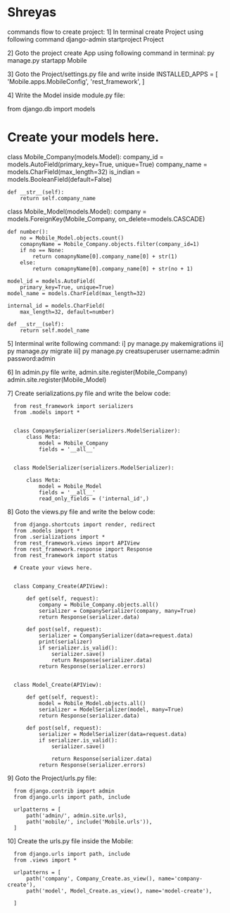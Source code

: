 # Shreyas

commands flow to create project:
1] In terminal create Project using following command
        django-admin startproject Project

2] Goto the project create App using following command in terminal:
        py manage.py startapp Mobile

3] Goto the Project/settings.py file and write inside 
        INSTALLED_APPS = [
             'Mobile.apps.MobileConfig',
             'rest_framework',
        ]

  
4] Write the Model inside module.py file:

 from django.db import models

# Create your models here.


class Mobile_Company(models.Model):
    company_id = models.AutoField(primary_key=True, unique=True)
    company_name = models.CharField(max_length=32)
    is_indian = models.BooleanField(default=False)

    def __str__(self):
        return self.company_name


class Mobile_Model(models.Model):
    company = models.ForeignKey(Mobile_Company, on_delete=models.CASCADE)

    def number():
        no = Mobile_Model.objects.count()
        comapnyName = Mobile_Company.objects.filter(company_id=1)
        if no == None:
            return comapnyName[0].company_name[0] + str(1)
        else:
            return comapnyName[0].company_name[0] + str(no + 1)

    model_id = models.AutoField(
        primary_key=True, unique=True)
    model_name = models.CharField(max_length=32)

    internal_id = models.CharField(
        max_length=32, default=number)

    def __str__(self):
        return self.model_name


5] Interminal write following command:
    i] py manage.py makemigrations
    ii] py manage.py migrate
    iii] py manage.py creatsuperuser
          username:admin
          password:admin

6] In admin.py file write,
    admin.site.register(Mobile_Company)
    admin.site.register(Mobile_Model)
 
7] Create serializations.py file and write the below code:
  
      from rest_framework import serializers
      from .models import *


      class CompanySerializer(serializers.ModelSerializer):
          class Meta:
              model = Mobile_Company
              fields = '__all__'


      class ModelSerializer(serializers.ModelSerializer):

          class Meta:
              model = Mobile_Model
              fields = '__all__'
              read_only_fields = ('internal_id',)

8] Goto the views.py file and write the below code:

      from django.shortcuts import render, redirect
      from .models import *
      from .serializations import *
      from rest_framework.views import APIView
      from rest_framework.response import Response
      from rest_framework import status

      # Create your views here.


      class Company_Create(APIView):

          def get(self, request):
              company = Mobile_Company.objects.all()
              serializer = CompanySerializer(company, many=True)
              return Response(serializer.data)

          def post(self, request):
              serializer = CompanySerializer(data=request.data)
              print(serializer)
              if serializer.is_valid():
                  serializer.save()
                  return Response(serializer.data)
              return Response(serializer.errors)


      class Model_Create(APIView):

          def get(self, request):
              model = Mobile_Model.objects.all()
              serializer = ModelSerializer(model, many=True)
              return Response(serializer.data)

          def post(self, request):
              serializer = ModelSerializer(data=request.data)
              if serializer.is_valid():
                  serializer.save()

                  return Response(serializer.data)
              return Response(serializer.errors)

9] Goto the Project/urls.py file:

      from django.contrib import admin
      from django.urls import path, include

      urlpatterns = [
          path('admin/', admin.site.urls),
          path('mobile/', include('Mobile.urls')),
      ]

10] Create the urls.py file inside the Mobile:

      from django.urls import path, include
      from .views import *

      urlpatterns = [
          path('company', Company_Create.as_view(), name='company-create'),
          path('model', Model_Create.as_view(), name='model-create'),

      ]
